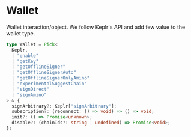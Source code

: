 # Wallet

Wallet interaction/object. We follow Keplr's API and add few value to the wallet type.

```ts
type Wallet = Pick<
  Keplr,
  | "enable"
  | "getKey"
  | "getOfflineSigner"
  | "getOfflineSignerAuto"
  | "getOfflineSignerOnlyAmino"
  | "experimentalSuggestChain"
  | "signDirect"
  | "signAmino"
> & {
  signArbitrary?: Keplr["signArbitrary"];
  subscription?: (reconnect: () => void) => () => void;
  init?: () => Promise<unknown>;
  disable?: (chainIds?: string | undefined) => Promise<void>;
};
```
